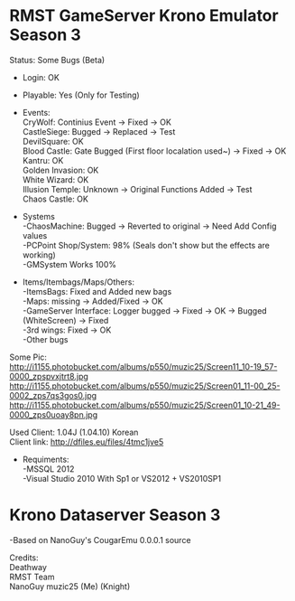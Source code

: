 # RMST GameServer Krono Emulator Season 3 

Status: Some Bugs (Beta)  
  
- Login: OK  

- Playable: Yes (Only for Testing)
 
- Events:  
CryWolf: Continius Event -> Fixed -> OK  
CastleSiege: Bugged  -> Replaced -> Test  
DevilSquare: OK  
Blood Castle: Gate Bugged (First floor localation used~) -> Fixed -> OK  
Kantru: OK  
Golden Invasion: OK  
White Wizard:  OK  
Illusion Temple: Unknown -> Original Functions Added  -> Test  
Chaos Castle: OK  
  
- Systems  
-ChaosMachine: Bugged -> Reverted to original -> Need Add Config values  
-PCPoint Shop/System: 98% (Seals don't show but the effects are working)  
-GMSystem Works 100%  

- Items/Itembags/Maps/Others:  
-ItemsBags: Fixed and Added new bags  
-Maps: missing -> Added/Fixed -> OK  
-GameServer Interface: Logger bugged -> Fixed -> OK -> Bugged (WhiteScreen)  -> Fixed  
-3rd wings: Fixed -> OK    
-Other bugs

Some Pic:  
http://i1155.photobucket.com/albums/p550/muzic25/Screen11_10-19_57-0000_zpspvxjtrt8.jpg  
http://i1155.photobucket.com/albums/p550/muzic25/Screen01_11-00_25-0002_zps7qs3gos0.jpg  
http://i1155.photobucket.com/albums/p550/muzic25/Screen01_10-21_49-0000_zps0uoay8pn.jpg  

Used Client: 1.04J (1.04.10) Korean  
Client link: http://dfiles.eu/files/4tmc1jve5  
  
- Requiments:   
-MSSQL 2012  
-Visual Studio 2010 With Sp1 or VS2012 + VS2010SP1 
  
# Krono Dataserver Season 3  
-Based on NanoGuy's CougarEmu 0.0.0.1 source  
  
Credits:  
Deathway  
RMST Team  
NanoGuy
muzic25 (Me) (Knight)  
  
